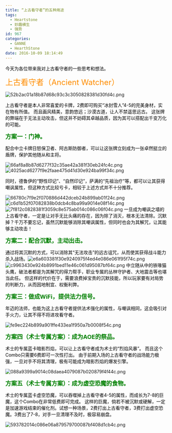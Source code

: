 ```yaml
---
title: “上古看守者”的五种用途
tags:
  - Heartstone
  - 妙趣横生
  - 强势
id: 967
categories:
  - GANNE
  - HearthStone
date: 2016-10-09 18:14:49
---
```


<span style="color:#000000;">今天为各位带来我对上古看守者的一些思考和想法。</span>

<!--more-->
<span style="font-size:x-large;"><span style="color:#ff8c00;">上古看守者（Ancient Watcher）</span></span>

![52b2ac01a18b87d68c93c3c3050828381d30fd4c.png](http://att.bbs.duowan.com/forum/201407/04/234823zis7d313xb2vxvxz.png "52b2ac01a18b87d68c93c3c3050828381d30fd4c.png")<!--more-->

<span style="color:#000000;">上古看守者是本人非常喜爱的卡牌，2费即可购买“冰封雪人”4-5的完美身材，实在物有所值。</span>
<span style="color:#000000;">而且画风精美，意韵悠远；沙漠古道，让人不禁遥思远古。</span>
<span style="color:#000000;">这张牌的弊端在于无法主动攻击，但这并不妨碍其卓越品质，因为其可以搭配出千变万化的可能。</span>

<span style="font-size:large;"><span style="color:#008000;">**方案一：门神。**</span></span>

<span style="color:#000000;">配合中立卡牌日怒保卫者、阿古斯防御者，可以让这张牌立刻成为一张卓然挺立的盾牌，保护其他随从和主将。</span>

![66af8a8b87d6277f32c35ae42a381f30eb24fc4c.png](http://att.bbs.duowan.com/forum/201407/04/234822qv0cnvqkivgtli0z.png "66af8a8b87d6277f32c35ae42a381f30eb24fc4c.png")![4025acd6277f9e2faae475d41d30e924ba99f34c.png](http://att.bbs.duowan.com/forum/201407/04/2348213lebl9l20nk9aeu0.png "4025acd6277f9e2faae475d41d30e924ba99f34c.png")

<span style="color:#000000;">同时，德鲁伊的“野性印记”、“自然印记”，萨满的“先祖治疗”等，都可以让其获得嘲讽属性，但这种方式比较亏卡，相较于上述方式并不十分推荐。</span>

![66780c7f9e2f070886d442dceb24b899ab01f24c.png](http://att.bbs.duowan.com/forum/201407/04/2348162xetzo4ohx61lelg.png "66780c7f9e2f070886d442dceb24b899ab01f24c.png")![c6d1b52f07082838b0dcb4c8ba99a9014e08f14c.png](http://att.bbs.duowan.com/forum/201407/04/234818axnb3mnikxba5g1z.png "c6d1b52f07082838b0dcb4c8ba99a9014e08f14c.png") ![7f812c0828381f3059c8e575ab014c086c06f04c.png](http://att.bbs.duowan.com/forum/201407/04/23481592q2wd7u2sxjzffv.png "7f812c0828381f3059c8e575ab014c086c06f04c.png")
<span style="color:#000000;">一旦成为嘲讽之墙的上古看守者，一定是让对手无比头痛的存在，因为除了消灭，根本无法清除。沉默掉？千万不要忘记，虽然沉默能够消除其嘲讽属性，但同时也会为其解咒，让其能够主动攻击！</span>

<span style="font-size:large;"><span style="color:#008000;">**方案二：配合沉默，主动出击。**</span></span>

<span style="color:#000000;">通过将其沉默的方式，可以消除其“无法攻击”的远古诅咒，从而使其获得战斗能力杀入战场。</span>![e6a603381f30e9240975f4ed4e086e061f95f74c.png](http://att.bbs.duowan.com/forum/201407/04/234814mz3w2i26lzl42hn2.png "e6a603381f30e9240975f4ed4e086e061f95f74c.png")![c9963430e924b8991bed11e46c061d95087bf64c.png](http://att.bbs.duowan.com/forum/201407/04/2348121t1a7hm990qiqa9w.png "c9963430e924b8991bed11e46c061d95087bf64c.png")
<span style="color:#000000;">中立随从中的铁喙猫头鹰，破法者都是为其解咒的得力帮手，职业专属的丛林守护者、大地震击等也堪当此任。</span>
<span style="color:#000000;">但这样的代价在于，需要浪费掉宝贵的沉默技能，所以玩家要有对局势的判断力，从而因地制宜、权衡利弊。</span>

**<span style="font-size:large;"><span style="color:#008000;">方案三：做成WiFi，提供法力信号。</span></span>**

<span style="color:#000000;">年迈的法师，也能为这上古看守者提供法术强化的属性，与嘲讽相同，这会吸引对手火力，让其不得不将进攻看守者。</span>

![fe9ec224b899a901ffe433ea1f950a7b0008f54c.png](http://att.bbs.duowan.com/forum/201407/04/2348117ner64xslx22gn6x.png "fe9ec224b899a901ffe433ea1f950a7b0008f54c.png")

**<span style="font-size:large;"><span style="color:#008000;">方案四（术士专属方案）：成为AOE的祭品。</span></span>**

<span style="color:#000000;">术士的专属蓝卡暗影烈焰，可以让上古看守者成为术士的“烈焰风暴”。</span>
<span style="color:#000000;">而且这个Combo只需要6费即可一次性打出。</span>
<span style="color:#000000;">由于前期入场的上古看守者的战场能力极强，一旦对手不将其清理，极有可能成为暗影烈焰的爆发引擎。</span>

![088a9399a9014c08daea4079087b020879f4f44c.png](http://att.bbs.duowan.com/forum/201407/04/234810iv3u19415siy95bv.png "088a9399a9014c08daea4079087b020879f4f44c.png")

**<span style="font-size:large;"><span style="color:#008000;">方案五（术士专属方案）：成为虚空恐魔的食物。</span></span>**

<span style="color:#000000;">术士的专属蓝卡虚空恐魔，可以吞噬掉上古看守者4-5的属性，而成长为7-8的巨魔，这个Combo在非常低费即可完成。</span>
<span style="color:#000000;">这样的巨魔，倘若不被沉默或硬解，一定是加速游戏结束的催化剂。试想一种场景，2费打出上古看守者，3费打出虚空恐魔。3费出了7-8，对手一旦清理不及时，极容易崩盘。</span>

![593782014c086e06a879579700087bf408d1cb4c.png](http://att.bbs.duowan.com/forum/201407/04/2348085ercmyc49h5bc909.png "593782014c086e06a879579700087bf408d1cb4c.png")

&nbsp;
